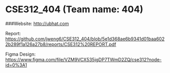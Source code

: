 # CSE312_404 (Team name: 404)


###Website: http://ubhat.com

Report: https://github.com/jweng6/CSE312_404/blob/5e1d368ae6b9341d01baa6022b289f1a126a27b8/reports/CSE312%20REPORT.pdf

Figma Design: https://www.figma.com/file/VZM9VCX535jgDP7TWmD2ZQ/cse312?node-id=0%3A1  



